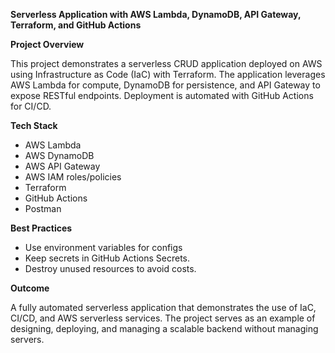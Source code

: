 **Serverless Application with AWS Lambda, DynamoDB, API Gateway, Terraform, and GitHub Actions**

**Project Overview**

This project demonstrates a serverless CRUD application deployed on AWS using Infrastructure as Code (IaC) with Terraform. The application leverages AWS Lambda for compute, DynamoDB for persistence, and API Gateway to expose RESTful endpoints. Deployment is automated with GitHub Actions for CI/CD.

**Tech Stack**

- AWS Lambda 
- AWS DynamoDB 
- AWS API Gateway
- AWS IAM roles/policies
- Terraform 
- GitHub Actions 
- Postman

**Best Practices**

- Use environment variables for configs
- Keep secrets in GitHub Actions Secrets.
- Destroy unused resources to avoid costs.

**Outcome**

A fully automated serverless application that demonstrates the use of IaC, CI/CD, and AWS serverless services. The project serves as an example of designing, deploying, and managing a scalable backend without managing servers.
